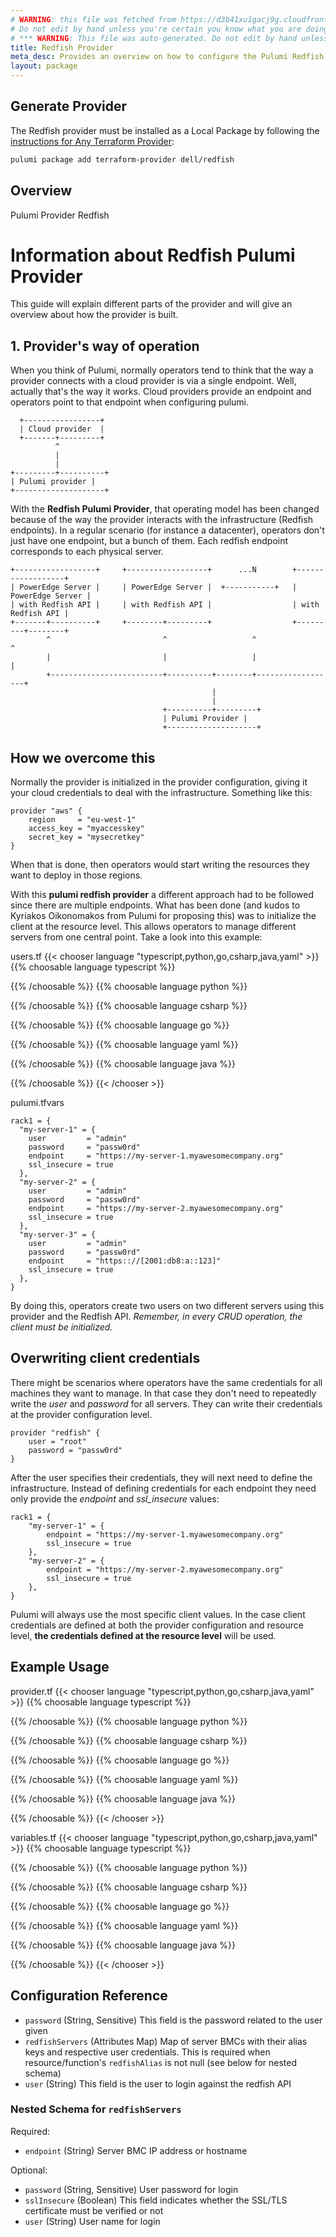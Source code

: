 ```yaml
---
# WARNING: this file was fetched from https://d3b41xu1gacj9g.cloudfront.net/docs/registry.opentofu.org/dell/redfish/1.5.0/index.md
# Do not edit by hand unless you're certain you know what you are doing!
# *** WARNING: This file was auto-generated. Do not edit by hand unless you're certain you know what you are doing! ***
title: Redfish Provider
meta_desc: Provides an overview on how to configure the Pulumi Redfish provider.
layout: package
---
```


## Generate Provider

The Redfish provider must be installed as a Local Package by following the [instructions for Any Terraform Provider](https://www.pulumi.com/registry/packages/terraform-provider/):

```bash
pulumi package add terraform-provider dell/redfish
```
## Overview

Pulumi Provider Redfish
# Information about Redfish Pulumi Provider
This guide will explain different parts of the provider and will give an overview about how the provider is built.
## 1. Provider's way of operation
When you think of Pulumi, normally operators tend to think that the way a provider connects with a cloud provider is via a single endpoint. Well, actually that's the way it works. Cloud providers provide an endpoint and operators point to that endpoint when configuring pulumi.
```
  +-----------------+
  | Cloud provider  |
  +-------+---------+
          ^
          |
          |
+---------+----------+
| Pulumi provider |
+--------------------+
```

With the **Redfish Pulumi Provider**, that operating model has been changed because of the way the provider interacts with the infrastructure (Redfish endpoints).
In a regular scenario (for instance a datacenter), operators don't just have one endpoint, but a bunch of them. Each redfish endpoint corresponds to each physical server.
```
+------------------+     +------------------+      ...N        +------------------+
| PowerEdge Server |     | PowerEdge Server |  +-----------+   | PowerEdge Server |
| with Redfish API |     | with Redfish API |                  | with Redfish API |
+-------+----------+     +--------+---------+                  +---------+--------+
        ^                         ^                   ^                  ^
        |                         |                   |                  |
        +-------------------------+----------+--------+------------------+
                                             |
                                             |
                                  +----------+---------+
                                  | Pulumi Provider |
                                  +--------------------+

```
## How we overcome this

Normally the provider is initialized in the provider configuration, giving it your cloud credentials to deal with the infrastructure. Something like this:
```
provider "aws" {
	region     = "eu-west-1"
	access_key = "myaccesskey"
	secret_key = "mysecretkey"
}
```
When that is done, then operators would start writing the resources they want to deploy in those regions.

With this **pulumi redfish provider** a different approach had to be followed since there are multiple endpoints. What has been done (and kudos to Kyriakos Oikonomakos from Pulumi for proposing this) was to initialize the client at the resource level. This allows operators to manage different servers from one central point. Take a look into this example:

users.tf
{{< chooser language "typescript,python,go,csharp,java,yaml" >}}
{{% choosable language typescript %}}

{{% /choosable %}}
{{% choosable language python %}}

{{% /choosable %}}
{{% choosable language csharp %}}

{{% /choosable %}}
{{% choosable language go %}}

{{% /choosable %}}
{{% choosable language yaml %}}

{{% /choosable %}}
{{% choosable language java %}}

{{% /choosable %}}
{{< /chooser >}}

pulumi.tfvars
```
rack1 = {
  "my-server-1" = {
    user         = "admin"
    password     = "passw0rd"
    endpoint     = "https://my-server-1.myawesomecompany.org"
    ssl_insecure = true
  },
  "my-server-2" = {
    user         = "admin"
    password     = "passw0rd"
    endpoint     = "https://my-server-2.myawesomecompany.org"
    ssl_insecure = true
  },
  "my-server-3" = {
    user         = "admin"
    password     = "passw0rd"
    endpoint     = "https:://[2001:db8:a::123]"
    ssl_insecure = true
  },
}
```

By doing this, operators create two users on two different servers using this provider and the Redfish API.
*Remember, in every CRUD operation, the client must be initialized.*
## Overwriting client credentials
There might be scenarios where operators have the same credentials for all machines they want to manage. In that case they don't need to repeatedly write the *user* and *password* for all servers. They can write their credentials at the provider configuration level.
```
provider "redfish" {
    user = "root"
    password = "passw0rd"
}
```

After the user specifies their credentials, they will next need to define the infrastructure. Instead of defining credentials for each endpoint they need only provide the *endpoint* and *ssl_insecure* values:

```
rack1 = {
    "my-server-1" = {
        endpoint = "https://my-server-1.myawesomecompany.org"
        ssl_insecure = true
    },
    "my-server-2" = {
        endpoint = "https://my-server-2.myawesomecompany.org"
        ssl_insecure = true
    },
}
```

Pulumi will always use the most specific client values. In the case client credentials are defined at both the provider configuration and resource level, **the credentials defined at the resource level** will be used.
## Example Usage

provider.tf
{{< chooser language "typescript,python,go,csharp,java,yaml" >}}
{{% choosable language typescript %}}

{{% /choosable %}}
{{% choosable language python %}}

{{% /choosable %}}
{{% choosable language csharp %}}

{{% /choosable %}}
{{% choosable language go %}}

{{% /choosable %}}
{{% choosable language yaml %}}

{{% /choosable %}}
{{% choosable language java %}}

{{% /choosable %}}
{{< /chooser >}}

variables.tf
{{< chooser language "typescript,python,go,csharp,java,yaml" >}}
{{% choosable language typescript %}}

{{% /choosable %}}
{{% choosable language python %}}

{{% /choosable %}}
{{% choosable language csharp %}}

{{% /choosable %}}
{{% choosable language go %}}

{{% /choosable %}}
{{% choosable language yaml %}}

{{% /choosable %}}
{{% choosable language java %}}

{{% /choosable %}}
{{< /chooser >}}
## Configuration Reference

- `password` (String, Sensitive) This field is the password related to the user given
- `redfishServers` (Attributes Map) Map of server BMCs with their alias keys and respective user credentials. This is required when resource/function's `redfishAlias` is not null (see below for nested schema)
- `user` (String) This field is the user to login against the redfish API

<a id="nestedatt--redfish_servers"></a>
### Nested Schema for `redfishServers`

Required:

- `endpoint` (String) Server BMC IP address or hostname

Optional:

- `password` (String, Sensitive) User password for login
- `sslInsecure` (Boolean) This field indicates whether the SSL/TLS certificate must be verified or not
- `user` (String) User name for login